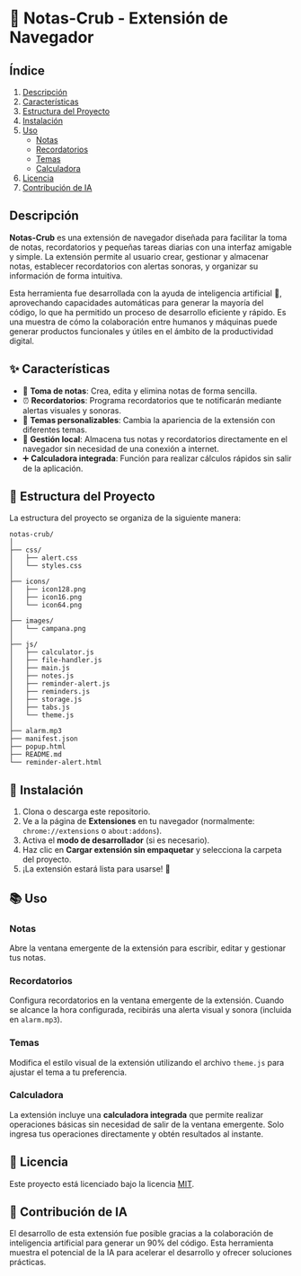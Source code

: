 # 📝 Notas-Crub - Extensión de Navegador

## Índice

1. [Descripción](#descripción)
2. [Características](#características)
3. [Estructura del Proyecto](#estructura-del-proyecto)
4. [Instalación](#instalación)
5. [Uso](#uso)
    - [Notas](#notas)
    - [Recordatorios](#recordatorios)
    - [Temas](#temas)
    - [Calculadora](#calculadora)
6. [Licencia](#licencia)
7. [Contribución de IA](#contribución-de-ia)

## Descripción

**Notas-Crub** es una extensión de navegador diseñada para facilitar la toma de notas, recordatorios y pequeñas tareas diarias con una interfaz amigable y simple. La extensión permite al usuario crear, gestionar y almacenar notas, establecer recordatorios con alertas sonoras, y organizar su información de forma intuitiva.

Esta herramienta fue desarrollada con la ayuda de inteligencia artificial 🤖, aprovechando capacidades automáticas para generar la mayoría del código, lo que ha permitido un proceso de desarrollo eficiente y rápido. Es una muestra de cómo la colaboración entre humanos y máquinas puede generar productos funcionales y útiles en el ámbito de la productividad digital.

## ✨ Características

- 📝 **Toma de notas**: Crea, edita y elimina notas de forma sencilla.
- ⏰ **Recordatorios**: Programa recordatorios que te notificarán mediante alertas visuales y sonoras.
- 🎨 **Temas personalizables**: Cambia la apariencia de la extensión con diferentes temas.
- 💾 **Gestión local**: Almacena tus notas y recordatorios directamente en el navegador sin necesidad de una conexión a internet.
- ➕ **Calculadora integrada**: Función para realizar cálculos rápidos sin salir de la aplicación.

## 📁 Estructura del Proyecto

La estructura del proyecto se organiza de la siguiente manera:

```
notas-crub/
│
├── css/
│   ├── alert.css
│   └── styles.css
│
├── icons/
│   ├── icon128.png
│   ├── icon16.png
│   └── icon64.png
│
├── images/
│   └── campana.png
│
├── js/
│   ├── calculator.js
│   ├── file-handler.js
│   ├── main.js
│   ├── notes.js
│   ├── reminder-alert.js
│   ├── reminders.js
│   ├── storage.js
│   ├── tabs.js
│   └── theme.js
│
├── alarm.mp3
├── manifest.json
├── popup.html
├── README.md
└── reminder-alert.html
```

## 🚀 Instalación

1. Clona o descarga este repositorio.
2. Ve a la página de **Extensiones** en tu navegador (normalmente: `chrome://extensions` o `about:addons`).
3. Activa el **modo de desarrollador** (si es necesario).
4. Haz clic en **Cargar extensión sin empaquetar** y selecciona la carpeta del proyecto.
5. ¡La extensión estará lista para usarse! 🎉

## 📚 Uso

### Notas

Abre la ventana emergente de la extensión para escribir, editar y gestionar tus notas.

### Recordatorios

Configura recordatorios en la ventana emergente de la extensión. Cuando se alcance la hora configurada, recibirás una alerta visual y sonora (incluida en `alarm.mp3`).

### Temas

Modifica el estilo visual de la extensión utilizando el archivo `theme.js` para ajustar el tema a tu preferencia.

### Calculadora

La extensión incluye una **calculadora integrada** que permite realizar operaciones básicas sin necesidad de salir de la ventana emergente. Solo ingresa tus operaciones directamente y obtén resultados al instante.

## 📄 Licencia

Este proyecto está licenciado bajo la licencia [MIT](https://opensource.org/licenses/MIT).

## 🤖 Contribución de IA

El desarrollo de esta extensión fue posible gracias a la colaboración de inteligencia artificial para generar un 90% del código. Esta herramienta muestra el potencial de la IA para acelerar el desarrollo y ofrecer soluciones prácticas.
